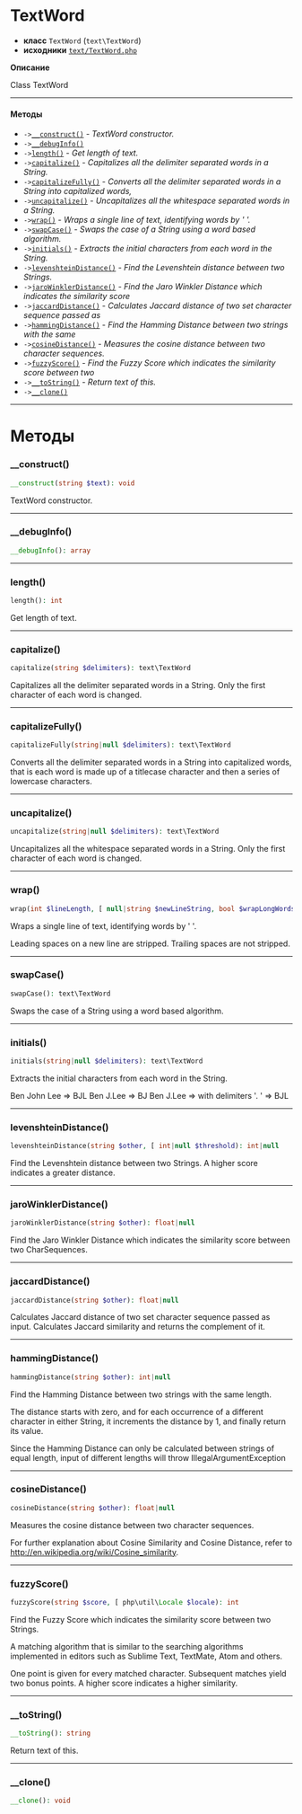 # TextWord

- **класс** `TextWord` (`text\TextWord`)
- **исходники** [`text/TextWord.php`](./src/main/resources/JPHP-INF/sdk/text/TextWord.php)

**Описание**

Class TextWord

---

#### Методы

- `->`[`__construct()`](#method-__construct) - _TextWord constructor._
- `->`[`__debugInfo()`](#method-__debuginfo)
- `->`[`length()`](#method-length) - _Get length of text._
- `->`[`capitalize()`](#method-capitalize) - _Capitalizes all the delimiter separated words in a String._
- `->`[`capitalizeFully()`](#method-capitalizefully) - _Converts all the delimiter separated words in a String into capitalized words,_
- `->`[`uncapitalize()`](#method-uncapitalize) - _Uncapitalizes all the whitespace separated words in a String._
- `->`[`wrap()`](#method-wrap) - _Wraps a single line of text, identifying words by ' '._
- `->`[`swapCase()`](#method-swapcase) - _Swaps the case of a String using a word based algorithm._
- `->`[`initials()`](#method-initials) - _Extracts the initial characters from each word in the String._
- `->`[`levenshteinDistance()`](#method-levenshteindistance) - _Find the Levenshtein distance between two Strings._
- `->`[`jaroWinklerDistance()`](#method-jarowinklerdistance) - _Find the Jaro Winkler Distance which indicates the similarity score_
- `->`[`jaccardDistance()`](#method-jaccarddistance) - _Calculates Jaccard distance of two set character sequence passed as_
- `->`[`hammingDistance()`](#method-hammingdistance) - _Find the Hamming Distance between two strings with the same_
- `->`[`cosineDistance()`](#method-cosinedistance) - _Measures the cosine distance between two character sequences._
- `->`[`fuzzyScore()`](#method-fuzzyscore) - _Find the Fuzzy Score which indicates the similarity score between two_
- `->`[`__toString()`](#method-__tostring) - _Return text of this._
- `->`[`__clone()`](#method-__clone)

---
# Методы

<a name="method-__construct"></a>

### __construct()
```php
__construct(string $text): void
```
TextWord constructor.

---

<a name="method-__debuginfo"></a>

### __debugInfo()
```php
__debugInfo(): array
```

---

<a name="method-length"></a>

### length()
```php
length(): int
```
Get length of text.

---

<a name="method-capitalize"></a>

### capitalize()
```php
capitalize(string $delimiters): text\TextWord
```
Capitalizes all the delimiter separated words in a String.
Only the first character of each word is changed.

---

<a name="method-capitalizefully"></a>

### capitalizeFully()
```php
capitalizeFully(string|null $delimiters): text\TextWord
```
Converts all the delimiter separated words in a String into capitalized words,
that is each word is made up of a titlecase character and then a series of
lowercase characters.

---

<a name="method-uncapitalize"></a>

### uncapitalize()
```php
uncapitalize(string|null $delimiters): text\TextWord
```
Uncapitalizes all the whitespace separated words in a String.
Only the first character of each word is changed.

---

<a name="method-wrap"></a>

### wrap()
```php
wrap(int $lineLength, [ null|string $newLineString, bool $wrapLongWords): text\TextWord
```
Wraps a single line of text, identifying words by ' '.

Leading spaces on a new line are stripped.
Trailing spaces are not stripped.

---

<a name="method-swapcase"></a>

### swapCase()
```php
swapCase(): text\TextWord
```
Swaps the case of a String using a word based algorithm.

---

<a name="method-initials"></a>

### initials()
```php
initials(string|null $delimiters): text\TextWord
```
Extracts the initial characters from each word in the String.

Ben John Lee => BJL
Ben J.Lee => BJ
Ben J.Lee => with delimiters '. ' => BJL

---

<a name="method-levenshteindistance"></a>

### levenshteinDistance()
```php
levenshteinDistance(string $other, [ int|null $threshold): int|null
```
Find the Levenshtein distance between two Strings.
A higher score indicates a greater distance.

---

<a name="method-jarowinklerdistance"></a>

### jaroWinklerDistance()
```php
jaroWinklerDistance(string $other): float|null
```
Find the Jaro Winkler Distance which indicates the similarity score
between two CharSequences.

---

<a name="method-jaccarddistance"></a>

### jaccardDistance()
```php
jaccardDistance(string $other): float|null
```
Calculates Jaccard distance of two set character sequence passed as
input. Calculates Jaccard similarity and returns the complement of it.

---

<a name="method-hammingdistance"></a>

### hammingDistance()
```php
hammingDistance(string $other): int|null
```
Find the Hamming Distance between two strings with the same
length.

The distance starts with zero, and for each occurrence of a
different character in either String, it increments the distance
by 1, and finally return its value.

Since the Hamming Distance can only be calculated between strings of equal length, input of different lengths
will throw IllegalArgumentException

---

<a name="method-cosinedistance"></a>

### cosineDistance()
```php
cosineDistance(string $other): float|null
```
Measures the cosine distance between two character sequences.

For further explanation about Cosine Similarity and Cosine Distance, refer to
http://en.wikipedia.org/wiki/Cosine_similarity.

---

<a name="method-fuzzyscore"></a>

### fuzzyScore()
```php
fuzzyScore(string $score, [ php\util\Locale $locale): int
```
Find the Fuzzy Score which indicates the similarity score between two
Strings.

A matching algorithm that is similar to the searching algorithms implemented in editors such
as Sublime Text, TextMate, Atom and others.

One point is given for every matched character. Subsequent matches yield two bonus points. A higher score
indicates a higher similarity.

---

<a name="method-__tostring"></a>

### __toString()
```php
__toString(): string
```
Return text of this.

---

<a name="method-__clone"></a>

### __clone()
```php
__clone(): void
```